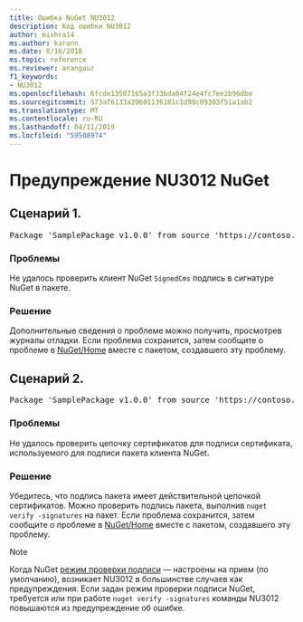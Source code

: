 ```yaml
---
title: Ошибка NuGet NU3012
description: Код ошибки NU3012
author: mishra14
ms.author: karann
ms.date: 8/16/2018
ms.topic: reference
ms.reviewer: anangaur
f1_keywords:
- NU3012
ms.openlocfilehash: 6fcde13507165a3f33bda04f24e4fc7ee2b96dbe
ms.sourcegitcommit: 573af6133a39601136181c1d98c09303f51a1ab2
ms.translationtype: MT
ms.contentlocale: ru-RU
ms.lasthandoff: 04/11/2019
ms.locfileid: "59508974"
---
```

# <a name="nuget-warning-nu3012"></a>Предупреждение NU3012 NuGet

## <a name="scenario-1"></a>Сценарий 1.

<pre>Package 'SamplePackage v1.0.0' from source 'https://contoso.com/index.json': The primary signature validation failed.</pre>

### <a name="issue"></a>Проблемы

Не удалось проверить клиент NuGet `SignedCms` подпись в сигнатуре NuGet в пакете.


### <a name="solution"></a>Решение

Дополнительные сведения о проблеме можно получить, просмотрев журналы отладки. Если проблема сохранится, затем сообщите о проблеме в [NuGet/Home](https://github.com/NuGet/Home/issues) вместе с пакетом, создавшего эту проблему.



## <a name="scenario-2"></a>Сценарий 2.

<pre>Package 'SamplePackage v1.0.0' from source 'https://contoso.com/index.json': The primary signature found a chain building issue:  A certificate chain processed, but terminated in a root certificate which is not trusted by the trust provider.</pre>

### <a name="issue"></a>Проблемы

Не удалось проверить цепочку сертификатов для подписи сертификата, используемого для подписи пакета клиента NuGet.


### <a name="solution"></a>Решение

Убедитесь, что подпись пакета имеет действительной цепочкой сертификатов. Можно проверить подпись пакета, выполнив `nuget verify -signatures` на пакет. Если проблема сохранится, затем сообщите о проблеме в [NuGet/Home](https://github.com/NuGet/Home/issues) вместе с пакетом, создавшего эту проблему.


> [!Note]
> Когда NuGet [режим проверки подписи](https://docs.microsoft.com/en-us/nuget/consume-packages/installing-signed-packages#configure-package-signature-requirements) — настроены на прием (по умолчанию), возникает NU3012 в большинстве случаев как предупреждения. Если задан режим проверки подписи NuGet, требуется или при работе `nuget verify -signatures` команды NU3012 повышаются из предупреждение об ошибке. 

